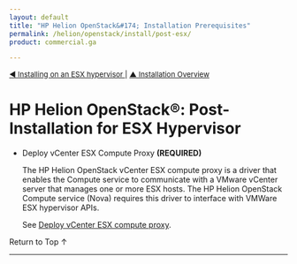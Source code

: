 ```yaml
---
layout: default
title: "HP Helion OpenStack&#174; Installation Prerequisites"
permalink: /helion/openstack/install/post-esx/
product: commercial.ga

---
```

<!--UNDER REVISION-->


<script>

function PageRefresh {
onLoad="window.refresh"
}

PageRefresh();

</script>

<p style="font-size: small;"><a href="/helion/openstack/install/esx"> &#9664; Installing on an ESX hypervisor </a> | <a href="/helion/openstack/install/overview/test/">&#9650; Installation Overview</a>  </p> 


# HP Helion OpenStack&#174;: Post-Installation for ESX Hypervisor

- Deploy vCenter ESX Compute Proxy **(REQUIRED)**

	The HP Helion OpenStack vCenter ESX compute proxy is a driver that enables the Compute service to communicate with a VMware vCenter server that manages one or more ESX hosts. The HP Helion OpenStack Compute service (Nova) requires this driver to interface with VMWare ESX hypervisor APIs.

	See [Deploy vCenter ESX compute proxy](/helion/openstack/install/esx/proxy/).

<a href="#top" style="padding:14px 0px 14px 0px; text-decoration: none;"> Return to Top &#8593; </a>

---
